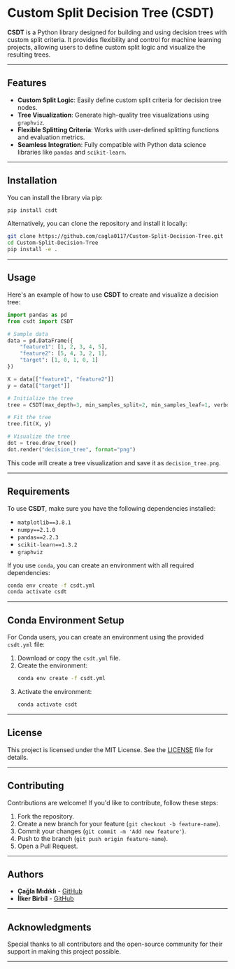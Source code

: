 # Custom Split Decision Tree (CSDT)

**CSDT** is a Python library designed for building and using decision trees with custom split criteria. It provides flexibility and control for machine learning projects, allowing users to define custom split logic and visualize the resulting trees.

---

## Features

- **Custom Split Logic**: Easily define custom split criteria for decision tree nodes.
- **Tree Visualization**: Generate high-quality tree visualizations using `graphviz`.
- **Flexible Splitting Criteria**: Works with user-defined splitting functions and evaluation metrics.
- **Seamless Integration**: Fully compatible with Python data science libraries like `pandas` and `scikit-learn`.

---

## Installation

You can install the library via pip:

```bash
pip install csdt
```

Alternatively, you can clone the repository and install it locally:

```bash
git clone https://github.com/cagla0117/Custom-Split-Decision-Tree.git
cd Custom-Split-Decision-Tree
pip install -e .
```

---

## Usage

Here's an example of how to use **CSDT** to create and visualize a decision tree:

```python
import pandas as pd
from csdt import CSDT

# Sample data
data = pd.DataFrame({
    "feature1": [1, 2, 3, 4, 5],
    "feature2": [5, 4, 3, 2, 1],
    "target": [1, 0, 1, 0, 1]
})

X = data[["feature1", "feature2"]]
y = data[["target"]]

# Initialize the tree
tree = CSDT(max_depth=3, min_samples_split=2, min_samples_leaf=1, verbose=True)

# Fit the tree
tree.fit(X, y)

# Visualize the tree
dot = tree.draw_tree()
dot.render("decision_tree", format="png")
```

This code will create a tree visualization and save it as `decision_tree.png`.

---

## Requirements

To use **CSDT**, make sure you have the following dependencies installed:

- `matplotlib==3.8.1`
- `numpy==2.1.0`
- `pandas==2.2.3`
- `scikit-learn==1.3.2`
- `graphviz`

If you use `conda`, you can create an environment with all required dependencies:

```bash
conda env create -f csdt.yml
conda activate csdt
```

---

## Conda Environment Setup

For Conda users, you can create an environment using the provided `csdt.yml` file:

1. Download or copy the `csdt.yml` file.
2. Create the environment:
   ```bash
   conda env create -f csdt.yml
   ```
3. Activate the environment:
   ```bash
   conda activate csdt
   ```

---

## License

This project is licensed under the MIT License. See the [LICENSE](LICENSE) file for details.

---

## Contributing

Contributions are welcome! If you'd like to contribute, follow these steps:

1. Fork the repository.
2. Create a new branch for your feature (`git checkout -b feature-name`).
3. Commit your changes (`git commit -m 'Add new feature'`).
4. Push to the branch (`git push origin feature-name`).
5. Open a Pull Request.

---

## Authors

- **Çağla Mıdıklı** - [GitHub](https://github.com/cagla0117)
- **İlker Birbil** - [GitHub](https://github.com/sibirbil)

---

## Acknowledgments

Special thanks to all contributors and the open-source community for their support in making this project possible.


---
